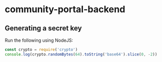 # community-portal-backend

## Generating a secret key

Run the following using NodeJS:
```js
const crypto = require('crypto')
console.log(crypto.randomBytes(64).toString('base64').slice(0, -2))
```
